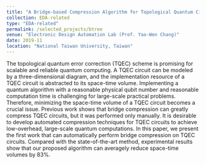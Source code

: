 ```yaml
---
title: "A Bridge-based Compression Algorithm for Topological Quantum Circuits [DAC 2021] [TCAD 2022]"
collection: EDA-related
type: "EDA-related"
permalink: /selected_projects/btree
venue: "Electronic Design Automation Lab (Prof. Yao-Wen Chang)"
date: 2019-11
location: "National Taiwan University, Taiwan"
---
```


<!-- [More information here]() -->
The topological quantum error correction (TQEC) scheme is promising for scalable and reliable quantum computing. A TQEC circuit can be modeled by a three-dimensional diagram, and the implementation resource of a TQEC circuit is abstracted to its space-time volume. Implementing a quantum algorithm with a reasonable physical qubit number and reasonable computation time is challenging for large-scale practical problems. Therefore, minimizing the space-time volume of a TQEC circuit becomes a crucial issue. Previous work shows that bridge compression can greatly compress TQEC circuits, but it was performed only manually. It is desirable to develop automated compression techniques for TQEC circuits to achieve low-overhead, large-scale quantum computations. In this paper, we present the first work that can automatically perform bridge compression on TQEC circuits. Compared with the state-of-the-art method, experimental results show that our proposed algorithm can averagely reduce space-time volumes by 83%.


